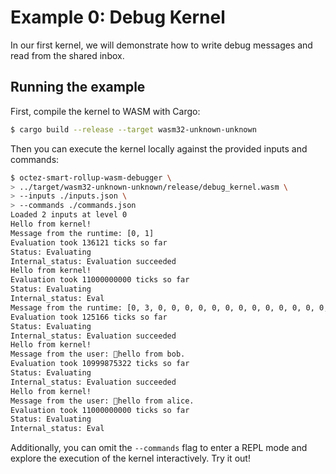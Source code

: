 # Example 0: Debug Kernel

In our first kernel, we will demonstrate how to write debug messages
and read from the shared inbox.

## Running the example

First, compile the kernel to WASM with Cargo:
<!-- $MDX skip -->
```sh
$ cargo build --release --target wasm32-unknown-unknown
```

Then you can execute the kernel locally against the provided inputs and commands:
```sh
$ octez-smart-rollup-wasm-debugger \
> ../target/wasm32-unknown-unknown/release/debug_kernel.wasm \
> --inputs ./inputs.json \
> --commands ./commands.json
Loaded 2 inputs at level 0
Hello from kernel!
Message from the runtime: [0, 1]
Evaluation took 136121 ticks so far
Status: Evaluating
Internal_status: Evaluation succeeded
Hello from kernel!
Evaluation took 11000000000 ticks so far
Status: Evaluating
Internal_status: Eval
Message from the runtime: [0, 3, 0, 0, 0, 0, 0, 0, 0, 0, 0, 0, 0, 0, 0, 0, 0, 0, 0, 0, 0, 0, 0, 0, 0, 0, 0, 0, 0, 0, 0, 0, 0, 0, 0, 0, 0, 0, 0, 0, 0, 0]
Evaluation took 125166 ticks so far
Status: Evaluating
Internal_status: Evaluation succeeded
Hello from kernel!
Message from the user: hello from bob.
Evaluation took 10999875322 ticks so far
Status: Evaluating
Internal_status: Evaluation succeeded
Hello from kernel!
Message from the user: hello from alice.
Evaluation took 11000000000 ticks so far
Status: Evaluating
Internal_status: Eval
```

Additionally, you can omit the `--commands` flag to enter a REPL mode and
explore the execution of the kernel interactively. Try it out!
